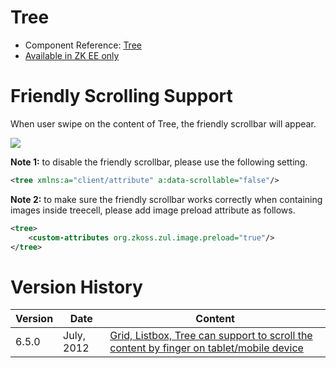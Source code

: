 

# Tree

- Component Reference:
  [Tree](ZK_Component_Reference/Data/Tree)
- [Available in ZK EE only](http://www.zkoss.org/product/edition.dsp)

# Friendly Scrolling Support

When user swipe on the content of Tree, the friendly scrollbar will
appear.

![](images/Tree_Tablet_Example.png)

**Note 1:** to disable the friendly scrollbar, please use the following
setting.

``` xml
<tree xmlns:a="client/attribute" a:data-scrollable="false"/>
```

**Note 2:** to make sure the friendly scrollbar works correctly when
containing images inside treecell, please add image preload attribute as
follows.

``` xml
<tree>
    <custom-attributes org.zkoss.zul.image.preload="true"/>
</tree>
```

# Version History

| Version | Date       | Content                                                                                                                            |
|---------|------------|------------------------------------------------------------------------------------------------------------------------------------|
| 6.5.0   | July, 2012 | [Grid, Listbox, Tree can support to scroll the content by finger on tablet/mobile device](http://tracker.zkoss.org/browse/ZK-1239) |


